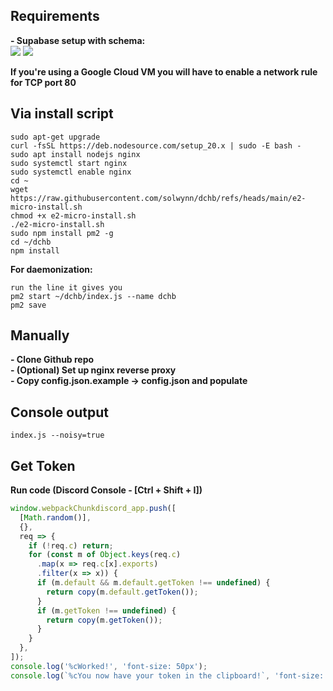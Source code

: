 ## Requirements  
<strong>- Supabase setup with schema:</strong>  
![](https://i.imgur.com/XyE0bSz.png)
![](https://i.imgur.com/cw2ErMU.png)  
  
<strong>If you're using a Google Cloud VM you will have to enable a network rule for TCP port 80</strong> 

## Via install script

```sudo apt-get update  
sudo apt-get upgrade  
curl -fsSL https://deb.nodesource.com/setup_20.x | sudo -E bash -  
sudo apt install nodejs nginx  
sudo systemctl start nginx  
sudo systemctl enable nginx  
cd ~  
wget https://raw.githubusercontent.com/solwynn/dchb/refs/heads/main/e2-micro-install.sh  
chmod +x e2-micro-install.sh  
./e2-micro-install.sh  
sudo npm install pm2 -g  
cd ~/dchb  
npm install
```
  
  
<strong>For daemonization:</strong>
```pm2 startup  
run the line it gives you  
pm2 start ~/dchb/index.js --name dchb  
pm2 save
```  
  
## Manually  
<strong>- Clone Github repo</strong>  
<strong>- (Optional) Set up nginx reverse proxy</strong>   
<strong>- Copy config.json.example -> config.json and populate</strong>    
  
  
## Console output
```
index.js --noisy=true
```

## Get Token

<strong>Run code (Discord Console - [Ctrl + Shift + I])</strong>

```js
window.webpackChunkdiscord_app.push([
  [Math.random()],
  {},
  req => {
    if (!req.c) return;
    for (const m of Object.keys(req.c)
      .map(x => req.c[x].exports)
      .filter(x => x)) {
      if (m.default && m.default.getToken !== undefined) {
        return copy(m.default.getToken());
      }
      if (m.getToken !== undefined) {
        return copy(m.getToken());
      }
    }
  },
]);
console.log('%cWorked!', 'font-size: 50px');
console.log(`%cYou now have your token in the clipboard!`, 'font-size: 16px');
```